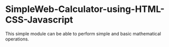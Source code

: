# SimpleWeb-Calculator-using-HTML-CSS-Javascript
This simple module can be able to perform simple and basic mathematical operations.

